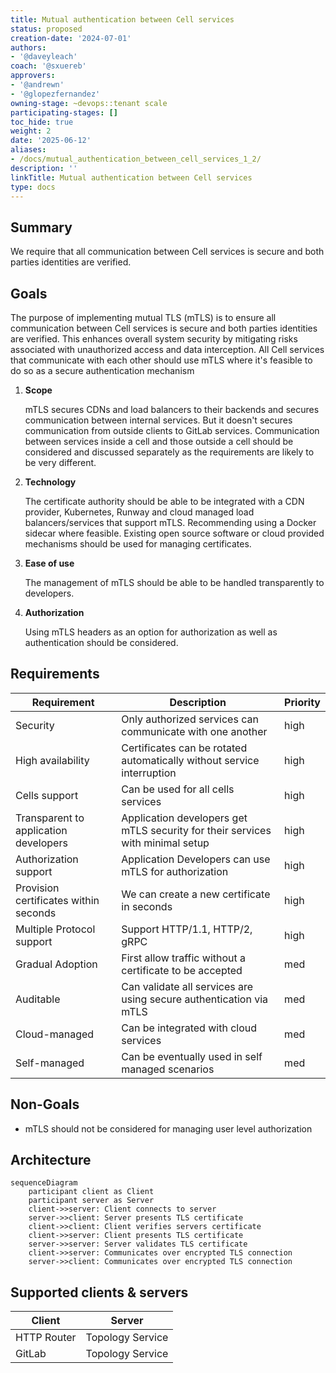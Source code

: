 ```yaml
---
title: Mutual authentication between Cell services
status: proposed
creation-date: '2024-07-01'
authors:
- '@daveyleach'
coach: '@sxuereb'
approvers:
- '@andrewn'
- '@glopezfernandez'
owning-stage: ~devops::tenant scale
participating-stages: []
toc_hide: true
weight: 2
date: '2025-06-12'
aliases:
- /docs/mutual_authentication_between_cell_services_1_2/
description: ''
linkTitle: Mutual authentication between Cell services
type: docs
---
```


## Summary

We require that all communication between Cell services is secure and both parties identities are verified.

## Goals

The purpose of implementing mutual TLS (mTLS) is to ensure all communication
between Cell services is secure and both parties identities are verified. This
enhances overall system security by mitigating risks associated with
unauthorized access and data interception. All Cell services that communicate with
each other should use mTLS where it's feasible to do so as a secure
authentication mechanism

1. **Scope**

    mTLS secures CDNs and load balancers to their backends and secures communication
    between internal services. But it doesn't secures communication from outside
    clients to GitLab services. Communication between services inside a cell and those
    outside a cell should be considered and discussed separately as the requirements
    are likely to be very different.

1. **Technology**

    The certificate authority should be able to be integrated with a CDN provider,
    Kubernetes, Runway and cloud managed load balancers/services that support mTLS.
    Recommending using a Docker sidecar where feasible. Existing open source
    software or cloud provided mechanisms should be used for managing certificates.

1. **Ease of use**

    The management of mTLS should be able to be handled transparently to developers.

1. **Authorization**

    Using mTLS headers as an option for authorization as well as authentication should
    be considered.

## Requirements

| Requirement                            | Description                                                                     | Priority |
| ---------------------------------------| --------------------------------------------------------------------------------| -------- |
| Security                               | Only authorized services can communicate with one another                       | high     |
| High availability                      | Certificates can be rotated automatically without service interruption          | high     |
| Cells support                          | Can be used for all cells services                                              | high     |
| Transparent to application developers  | Application developers get mTLS security for their services with minimal setup  | high     |
| Authorization support                  | Application Developers can use mTLS for authorization                           | high     |
| Provision certificates within seconds  | We can create a new certificate in seconds                                      | high     |
| Multiple Protocol support              | Support HTTP/1.1, HTTP/2, gRPC                                                  | high     |
| Gradual Adoption                       | First allow traffic without a certificate to be accepted                        | med      |
| Auditable                              | Can validate all services are using secure authentication via mTLS              | med      |
| Cloud-managed                          | Can be integrated with cloud services                                           | med      |
| Self-managed                           | Can be eventually used in self managed scenarios                                | med      |

## Non-Goals

- mTLS should not be considered for managing user level authorization

## Architecture

```mermaid
sequenceDiagram
    participant client as Client
    participant server as Server
    client->>server: Client connects to server
    server->>client: Server presents TLS certificate
    client->>client: Client verifies servers certificate
    client->>server: Client presents TLS certificate
    server->>server: Server validates TLS certificate
    client->>server: Communicates over encrypted TLS connection
    server->>client: Communicates over encrypted TLS connection
```

## Supported clients & servers

| Client | Server |
| ------ | ------ |
|HTTP Router|Topology Service|
|GitLab|Topology Service|
